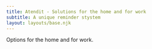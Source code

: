 ```yaml
---
title: Atendit - Solutions for the home and for work
subtitle: A unique reminder stystem
layout: layouts/base.njk
---
```


Options for the home and for work.